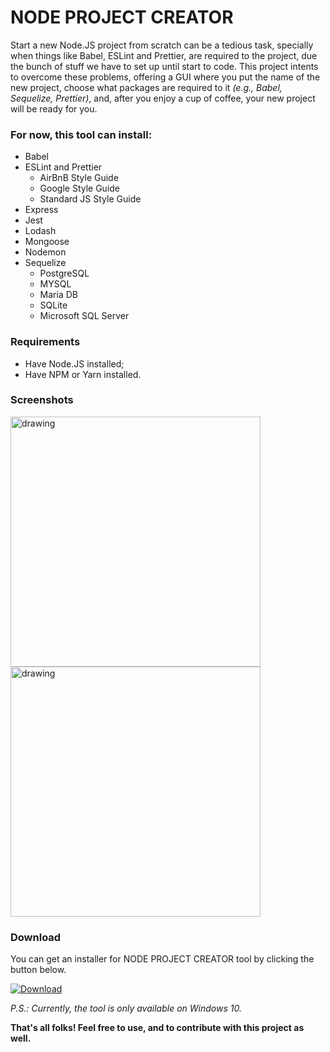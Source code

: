 # NODE PROJECT CREATOR
Start a new Node.JS project from scratch can be a tedious task, 
specially when things like Babel, ESLint and Prettier, 
are required to the project, 
due the bunch of stuff we have to set up until start to code. 
This project intents to overcome these problems, 
offering a GUI where you put the name of the new project, 
choose what packages are required to it _(e.g., Babel, Sequelize, Prettier)_, 
and, after you enjoy a cup of coffee, your new project will be ready for you.

### For now, this tool can install:
- Babel
- ESLint and Prettier
    - AirBnB Style Guide
    - Google Style Guide
    - Standard JS Style Guide
- Express
- Jest
- Lodash
- Mongoose
- Nodemon
- Sequelize
    - PostgreSQL
    - MYSQL
    - Maria DB
    - SQLite
    - Microsoft SQL Server

### Requirements
- Have Node.JS installed;
- Have NPM or Yarn installed.

### Screenshots

<img src="https://user-images.githubusercontent.com/36672867/71840798-c799d380-309c-11ea-953d-7fc3f96a4c07.png" alt="drawing" width="400"/>
<br>
<img src="https://user-images.githubusercontent.com/36672867/71840800-c799d380-309c-11ea-9895-fa6c513fbeb2.png" alt="drawing" width="400"/>

### Download
You can get an installer for NODE PROJECT CREATOR tool by clicking the button below.

[![Download](https://user-images.githubusercontent.com/36672867/71842308-1a28bf00-30a0-11ea-81c5-f523219d5549.png)](https://mega.nz/#!KLAzUICb!DS-xwGpEwxxGMZPceflumlxA9LQ6KJevcO7VYMoaBlE)

*P.S.: Currently, the tool is only available on Windows 10.*

**That's all folks! Feel free to use, and to contribute with this project as well.**